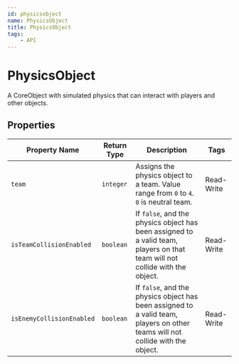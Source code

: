 ```yaml
---
id: physicsobject
name: PhysicsObject
title: PhysicsObject
tags:
    - API
---
```


# PhysicsObject

A CoreObject with simulated physics that can interact with players and other objects.

## Properties

| Property Name | Return Type | Description | Tags |
| -------- | ----------- | ----------- | ---- |
| `team` | `integer` | Assigns the physics object to a team. Value range from `0` to `4`. `0` is neutral team. | Read-Write |
| `isTeamCollisionEnabled` | `boolean` | If `false`, and the physics object has been assigned to a valid team, players on that team will not collide with the object. | Read-Write |
| `isEnemyCollisionEnabled` | `boolean` | If `false`, and the physics object has been assigned to a valid team, players on other teams will not collide with the object. | Read-Write |
